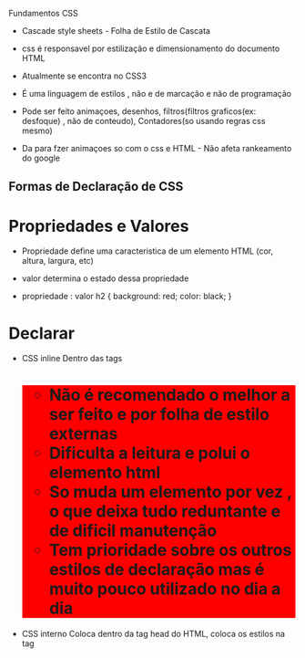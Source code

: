 Fundamentos CSS

- Cascade style sheets - Folha de Estilo de Cascata

- css é responsavel por estilização e dimensionamento do documento HTML

- Atualmente se encontra no CSS3

- É uma linguagem de estilos , não e de marcação e não de programação

- Pode ser feito animaçoes, desenhos, filtros(filtros graficos(ex: desfoque) , não de conteudo), Contadores(so usando regras css mesmo)

- Da para fzer animaçoes so com o css e HTML - Não afeta rankeamento do google

## Formas de Declaração de CSS

# Propriedades e Valores

- Propriedade define uma caracteristica de um elemento HTML (cor, altura, largura, etc)

- valor determina o estado dessa propriedade

- propriedade : valor
  h2 {
    background: red;
    color: black;
  }

# Declarar

  - CSS inline
    Dentro das tags <h1 style="background: red;">
    - Não é recomendado o melhor a ser feito e por folha de estilo externas
    - Dificulta a leitura e polui o elemento html
    - So muda um elemento por vez , o que deixa tudo reduntante e de dificil manutenção
    - Tem prioridade sobre os outros estilos de declaração mas é muito pouco utilizado no dia a dia

  - CSS interno
    Coloca dentro da tag head do HTML, coloca os estilos na tag <style>

<!DOCTYPE html>
<html lang="en">
<head>
    <meta charset="UTF-8">
    <meta name="viewport" content="width=device-width, initial-scale=1.0">
    <title>Document</title>
    <style>
        h1 {
            background: red;
            color: white;
        }
    <style>
</head>
<body>
    
</body>
</html>


  - CSS externo

    - O mais utilizado
    - voce cria um arquivo externo com o mesmo nome do arquivo html ( teste.html, test.css)
    - Ideal colocar os arquivos css dentro da pasta assets/css
    - Deixa tudo organizado na minha opinião, css no css, html no html
    - tem que linkar a pagina de estilos com a pagina html
       <head>
        <link rel="stylesheet" href="assets/css/teste.css">
       <head>
        o rel tem que ter o valor stylesheet para o codigo reconhecer que é uma pagina de estilo
    - vc pode usar o mesmo arquivo css em diferentes -> maior reutilização de codigo, menor redundancia


## Depurando o css(debug)

 - O famoso Dev tools

 - Da pra ver todo o esqueleto do HTML

 - Ver as propriedades aplicadas, o layout(margin, border, posição dos elementos)
    da pra ver todos as props até aquelas aplicas por padrão pelo navegador
    voce pode filtrar por props

 - entre outras funçoes como requests sendo feitas, cookies, etc 

 - acesso com o segundo botão do mousse(inspect) ou ctrl+shif+I

 - Da pra alterar elementos no depurador
   ele não altera o documento , isso é so pra teste
   da para fazer isso tanto nas tags, quanto no css

- Da pra checar como a configuração da pagina fica em outros dispositivos